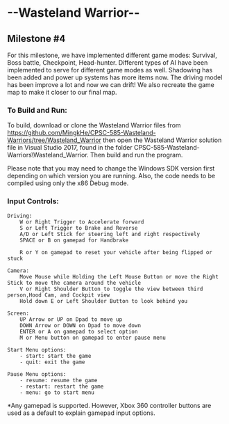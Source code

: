 # --Wasteland Warrior--
## Milestone #4

For this milestone, we have implemented different game modes: Survival, Boss battle, Checkpoint, Head-hunter. Different types of AI have been implemented to serve for different game modes as well. Shadowing has been added and power up systems has more items now. The driving model has been improve a lot and now we can drift! We also recreate the game map to make it closer to our final map.  

### To Build and Run:
To build, download or clone the Wasteland Warrior files from https://github.com/MingkHe/CPSC-585-Wasteland-Warriors/tree/Wasteland_Warrior
then open the Wasteland Warrior solution file in Visual Studio 2017, found in the folder CPSC-585-Wasteland-Warriors\Wasteland_Warrior.
Then build and run the program.

Please note that you may need to change the Windows SDK version first depending on which version you are running. Also, the code needs to
be compiled using only the x86 Debug mode.


### Input Controls:

    Driving:
        W or Right Trigger to Accelerate forward
        S or Left Trigger to Brake and Reverse
        A/D or Left Stick for steering left and right respectively
        SPACE or B on gamepad for Handbrake
        
        R or Y on gamepad to reset your vehicle after being flipped or stuck

    Camera:
        Move Mouse while Holding the Left Mouse Button or move the Right Stick to move the camera around the vehicle
        V or Right Shoulder Button to toggle the view between third person,Hood Cam, and Cockpit view
        Hold down E or Left Shoulder Button to look behind you

    Screen:
        UP Arrow or UP on Dpad to move up
        DOWN Arrow or DOWN on Dpad to move down
        ENTER or A on gamepad to select option
        M or Menu button on gamepad to enter pause menu
    
    Start Menu options:
        - start: start the game
        - quit: exit the game
        
    Pause Menu options:
        - resume: resume the game
        - restart: restart the game
        - menu: go to start menu
        
*Any gamepad is supported. However, Xbox 360 controller buttons are used as a default to explain gamepad input options.
